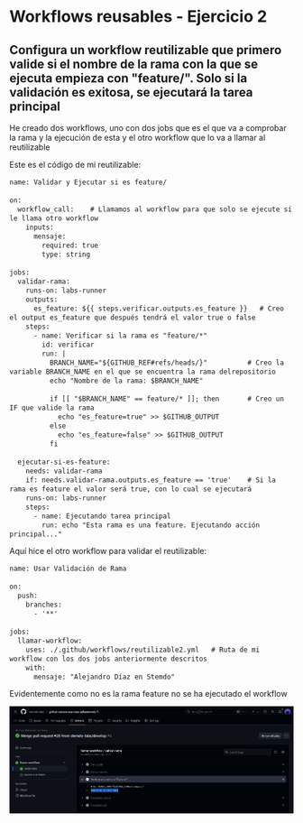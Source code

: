 # Workflows reusables - Ejercicio 2

## Configura un workflow reutilizable que primero valide si el nombre de la rama con la que se ejecuta empieza con "feature/". Solo si la validación es exitosa, se ejecutará la tarea principal

He creado dos workflows, uno con dos jobs que es el que va a comprobar la rama y la ejecución de esta y el otro workflow que lo va a llamar al reutilizable

Este es el código de mi reutilizable:
```
name: Validar y Ejecutar si es feature/

on:
  workflow_call:    # Llamamos al workflow para que solo se ejecute si le llama otro workflow
    inputs:
      mensaje:
        required: true
        type: string

jobs:
  validar-rama:
    runs-on: labs-runner
    outputs:
      es_feature: ${{ steps.verificar.outputs.es_feature }}   # Creo el output es_feature que después tendrá el valor true o false
    steps:
      - name: Verificar si la rama es "feature/*"
        id: verificar
        run: |
          BRANCH_NAME="${GITHUB_REF#refs/heads/}"          # Creo la variable BRANCH_NAME en el que se encuentra la rama delrepositorio
          echo "Nombre de la rama: $BRANCH_NAME"
          
          if [[ "$BRANCH_NAME" == feature/* ]]; then       # Creo un IF que valide la rama
            echo "es_feature=true" >> $GITHUB_OUTPUT
          else
            echo "es_feature=false" >> $GITHUB_OUTPUT
          fi

  ejecutar-si-es-feature:
    needs: validar-rama
    if: needs.validar-rama.outputs.es_feature == 'true'    # Si la rama es feature el valor será true, con lo cual se ejecutará
    runs-on: labs-runner
    steps:
      - name: Ejecutando tarea principal
        run: echo "Esta rama es una feature. Ejecutando acción principal..."

```

Aquí hice el otro workflow para validar el reutilizable:

```
name: Usar Validación de Rama

on:
  push:
    branches:
      - '**'

jobs:
  llamar-workflow:
    uses: ./.github/workflows/reutilizable2.yml   # Ruta de mi workflow con los dos jobs anteriormente descritos
    with:
      mensaje: "Alejandro Díaz en Stemdo"

```

Evidentemente como no es la rama feature no se ha ejecutado el workflow

![alt text](../../auxiliar/reutilizable2.png)
